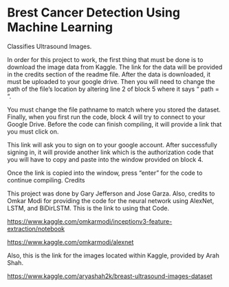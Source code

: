 # Brest Cancer Detection Using Machine Learning
Classifies Ultrasound Images.

In order for this project to work, the first thing that must be done is to download the image data from Kaggle. The link for the data will be provided in the credits section of the readme file. After the data is downloaded, it must be uploaded to your google drive. Then you will need to change the path of the file’s location by altering line 2 of block 5 where it says “ path = “.

You must change the file pathname to match where you stored the dataset. Finally, when you first run the code, block 4 will try to connect to your Google Drive. Before the code can finish compiling, it will provide a link that you must click on.

This link will ask you to sign on to your google account. After successfully signing in, it will provide another link which is the authorization code that you will have to copy and paste into the window provided on block 4.

Once the link is copied into the window, press “enter” for the code to continue compiling.
Credits

This project was done by Gary Jefferson and Jose Garza. Also, credits to Omkar Modi for providing the code for the neural network using AlexNet, LSTM, and BiDirLSTM. This is the link to using that Code.

https://www.kaggle.com/omkarmodi/inceptionv3-feature-extraction/notebook

https://www.kaggle.com/omkarmodi/alexnet

Also, this is the link for the images located within Kaggle, provided by Arah Shah.

https://www.kaggle.com/aryashah2k/breast-ultrasound-images-dataset
